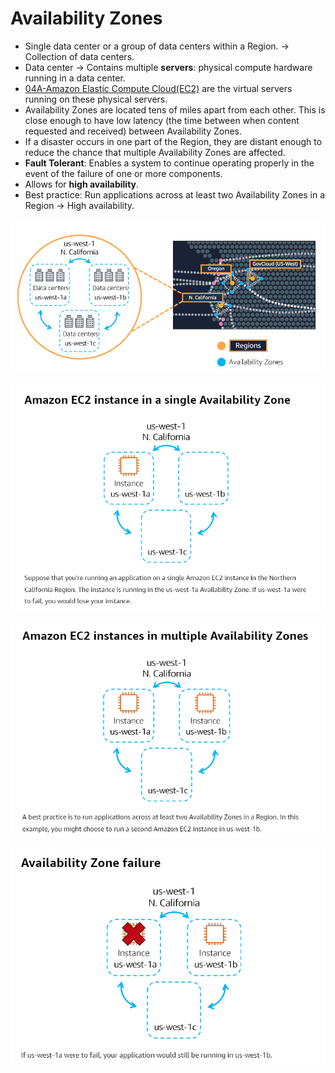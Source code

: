 # Availability Zones
- Single data center or a group of data centers within a Region. -> Collection of data centers.
- Data center -> Contains multiple **servers**: physical compute hardware running in a data center.
- [04A-Amazon Elastic Compute Cloud(EC2)](../Module%202%20-%20Compute%20in%20the%20Cloud/04A-Amazon%20Elastic%20Compute%20Cloud(EC2).md) are the virtual servers running on these physical servers.
- Availability Zones are located tens of miles apart from each other. This is close enough to have low latency (the time between when content requested and received) between Availability Zones. 
- If a disaster occurs in one part of the Region, they are distant enough to reduce the chance that multiple Availability Zones are affected.
- **Fault Tolerant**: Enables a system to continue operating properly in the event of the failure of one or more components.
- Allows for **high availability**.
- Best practice: Run applications across at least two Availability Zones in a Region -> High availability.

![availability_zones 1](../img/availability_zones%201.png)


![ec2-instance-availability_zone1](../img/ec2-instance-availability_zone1.png)

![ec2-instance-availability_zone1](../img/ec2-instance-availability_zone2.png)

![ec2-instance-availability_zone1](../img/ec2-instance-availability_zone3.png)